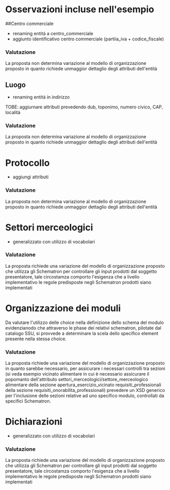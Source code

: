 # Osservazioni incluse nell'esempio

##Centro commerciale

- renaming entità a centro_commerciale
- aggiunto identificativo centro commerciale (partiia_iva + codice_fiscale)

### Valutazione

La proposta non determina variazione al modello di organizzazione proposto in quanto richiede unmaggior dettaglio degli attributi dell'entità

## Luogo

- renaming entità in indirizzo

TOBE: aggiurnare attributi prevedendo dub, toponimo, numero civico, CAP, località

### Valutazione

La proposta non determina variazione al modello di organizzazione proposto in quanto richiede unmaggior dettaglio degli attributi dell'entità

# Protocollo

- aggiungi attributi

### Valutazione

La proposta non determina variazione al modello di organizzazione proposto in quanto richiede unmaggior dettaglio degli attributi dell'entità


# Settori merceologici

- generalizzato con utilizzo di vocabolari

### Valutazione

La proposta richiede una variazione del modello di organizzazione proposto che utilizza gli Schematron per controllare gli input prodotti dal soggetto presentatore, tale circostamza comporto l'esigenza che a livello implementativo le regole predisposte negli Schematron prodotti siano implementati

# Organizzazione dei moduli

Da valutare l'utilizzo delle choice nella definizione dello schema del modulo evidenzianodo che attraverso le phase dei relativi schematron, pilotate dal catalogo SSU, si provvede a determinare la scela dello specifico element presente nella stessa choice.

### Valutazione

La proposta richiede una variazione del modello di organizzazione proposto in quanto sarebbe necessario, per assicurare i necessari controlli tra sezioni (si veda esempio vicinato alimentare in cui è necessario assicurare il popomanto dell'attributo settori_merceologici/settore_merceologico alimentare della sezione apertura_esercizio_vicinato requisiti_professionali della sezione requisiti_onorabilita_professionali) prevedere un XSD generico per l'inclusione delle sezioni relative ad uno specifico modulo, controllati da specifici Schematron.


# Dichiarazioni

- generalizzato con utilizzo di vocabolari

### Valutazione

La proposta richiede una variazione del modello di organizzazione proposto che utilizza gli Schematron per controllare gli input prodotti dal soggetto presentatore, tale circostamza comporto l'esigenza che a livello implementativo le regole predisposte negli Schematron prodotti siano implementati

